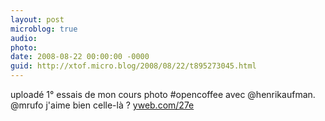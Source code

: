 ```yaml
---
layout: post
microblog: true
audio: 
photo: 
date: 2008-08-22 00:00:00 -0000
guid: http://xtof.micro.blog/2008/08/22/t895273045.html
---
```

uploadé 1° essais de mon cours photo #opencoffee avec @henrikaufman. @mrufo j'aime bien celle-là ?  [yweb.com/27e](http://yweb.com/27e)
